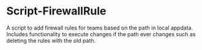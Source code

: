 # Script-FirewallRule
A script to add firewall rules for teams based on the path in local appdata. Includes functionality to execute changes if the path ever changes such as deleting the rules with the old path.
